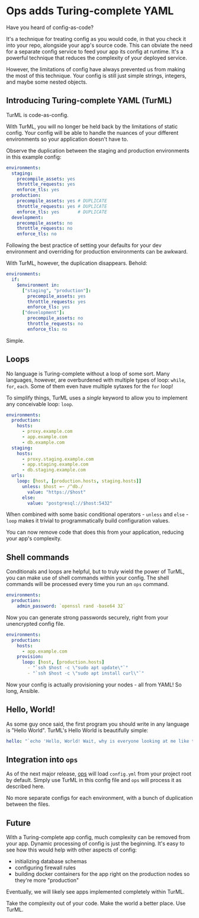# Ops adds Turing-complete YAML

Have you heard of config-as-code?

It's a technique for treating config as you would code, in that you check it into your repo, alongside your app's source code. This can obviate the need for a separate config service to feed your app its config at runtime. It's a powerful technique that reduces the complexity of your deployed service.

However, the limitations of config have always prevented us from making the most of this technique. Your config is still just simple strings, integers, and maybe some nested objects.

## Introducing Turing-complete YAML (TurML)

TurML is code-as-config.

With TurML, you will no longer be held back by the limitations of static config. Your config will be able to handle the nuances of your different environments so your application doesn't have to.

Observe the duplication between the staging and production environments in this example config:

```yaml
environments:
  staging:
    precompile_assets: yes
    throttle_requests: yes
    enforce_tls: yes
  production:
    precompile_assets: yes # DUPLICATE
    throttle_requests: yes # DUPLICATE
    enforce_tls: yes       # DUPLICATE
  development:
    precompile_assets: no
    throttle_requests: no
    enforce_tls: no
```

Following the best practice of setting your defaults for your dev environment and overriding for production environments can be awkward.

With TurML, however, the duplication disappears. Behold:

```yaml
environments:
  if:
    $environment in:
      ["staging", "production"]:
        precompile_assets: yes
        throttle_requests: yes
        enforce_tls: yes
      ["development"]:
        precompile_assets: no
        throttle_requests: no
        enforce_tls: no
```

Simple.

## Loops

No language is Turing-complete without a loop of some sort. Many languages, however, are overburdened with multiple types of loop: `while`, `for`, `each`. Some of them even have multiple sytaxes for the `for` loop!

To simplify things, TurML uses a _single_ keyword to allow you to implement any conceivable loop: `loop`.

```yaml
environments:
  production:
    hosts:
      - proxy.example.com
      - app.example.com
      - db.example.com
  staging:
    hosts:
      - proxy.staging.example.com
      - app.staging.example.com
      - db.staging.example.com
  urls:
    loop: [host, [production.hosts, staging.hosts]]
      unless: $host =~ /^db./
        value: "https://$host"
      else:
        value: "postgresql://$host:5432"
```

When combined with some basic conditional operators - `unless` and `else` - `loop` makes it trivial to programmatically build configuration values.

You can now remove code that does this from your application, reducing your app's complexity.

## Shell commands

Conditionals and loops are helpful, but to truly wield the power of TurML, you can make use of shell commands within your config. The shell commands will be processed every time you run an `ops` command.

```yaml
environments:
  production:
    admin_password: `openssl rand -base64 32`
```

Now you can generate strong passwords securely, right from your unencrypted config file.

```yaml
environments:
  production:
    hosts:
      - app.example.com
    provision: 
      loop: [host, [production.hosts]
        - "`ssh $host -c \"sudo apt update\"`"
        - "`ssh $host -c \"sudo apt install curl\"`"
```

Now your config is actually provisioning your nodes - all from YAML! So long, Ansible.

## Hello, World!

As some guy once said, the first program you should write in any language is "Hello World". TurML's Hello World is beautifully simple:

```yaml
hello: "`echo 'Hello, World! Wait, why is everyone looking at me like that?'`"
```

## Integration into `ops`

As of the next major release, [ops](https://github.com/nickthecook/ops) will load `config.yml` from your project root by default. Simply use TurML in this config file and `ops` will process it as described here.

No more separate configs for each environment, with a bunch of duplication between the files.

## Future

With a Turing-complete app config, much complexity can be removed from your app. Dynamic processing of config is just the beginning. It's easy to see how this would help with other aspects of config:

- initializing database schemas
- configuring firewall rules
- building docker containers for the app right on the production nodes so they're more "production"

Eventually, we will likely see apps implemented completely within TurML.

Take the complexity out of your code. Make the world a better place. Use TurML.
